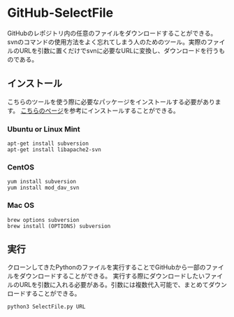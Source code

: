 # GitHub-SelectFile
GitHubのレポジトリ内の任意のファイルをダウンロードすることができる。
svnのコマンドの使用方法をよく忘れてしまう人のためのツール。実際のファイルのURLを引数に置くだけでsvnに必要なURLに変換し、ダウンロードを行うものである。

## インストール
こちらのツールを使う際に必要なパッケージをインストールする必要があります。
[こちらのページ](http://subversion.apache.org/packages.html)を参考にインストールすることができる。

### Ubuntu or Linux Mint

```
apt-get install subversion
apt-get install libapache2-svn
```

### CentOS

```
yum install subversion
yum install mod_dav_svn
```

### Mac OS

```
brew options subversion
brew install (OPTIONS) subversion
```

## 実行
クローンしてきたPythonのファイルを実行することでGitHubから一部のファイルをダウンロードすることができる。
実行する際にダウンロードしたいファイルのURLを引数に入れる必要がある。引数には複数代入可能で、まとめてダウンロードすることができる。

```
python3 SelectFile.py URL
```
